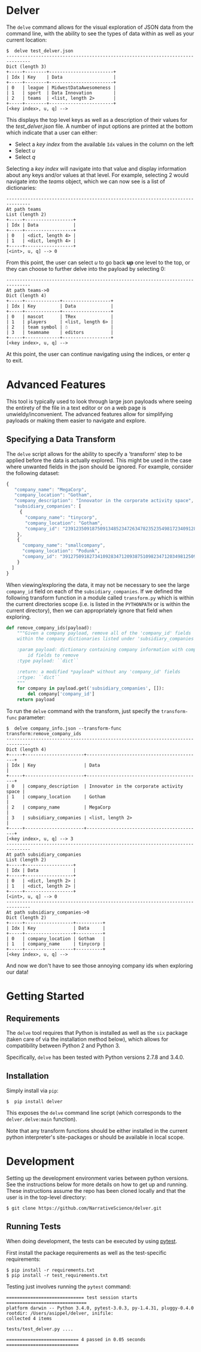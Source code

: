 # Delver

The `delve` command allows for the visual exploration of JSON data from the
command line, with the ability to see the types of data within as well as your
current location:

```
$  delve test_delver.json
-------------------------------------------------------------------------------
Dict (length 3)
+-----+--------+------------------------+
| Idx | Key    | Data                   |
+-----+--------+------------------------+
| 0   | league | MidwestDataAwesomeness |
| 1   | sport  | Data Innovation        |
| 2   | teams  | <list, length 2>       |
+-----+--------+------------------------+
[<key index>, u, q] -->
```

This displays the top level keys as well as a description of their values for the
*test_delver.json* file. A number of input options are printed at the bottom which
indicate that a user can either:

* Select a *key index* from the available `Idx` values in the column on the left
* Select *u*
* Select *q*

Selecting a *key index* will navigate into that value and display information
about any keys and/or values at that level. For example, selecting 2 would navigate
into the *teams* object, which we can now see is a list of dictionaries:

```
-------------------------------------------------------------------------------
At path teams
List (length 2)
+-----+------------------+
| Idx | Data             |
+-----+------------------+
| 0   | <dict, length 4> |
| 1   | <dict, length 4> |
+-----+------------------+
[<int>, u, q] --> 0
```

From this point, the user can select *u* to go back **up** one level to the top, or they can
choose to further delve into the payload by selecting 0:

```
-------------------------------------------------------------------------------
At path teams->0
Dict (length 4)
+-----+-------------+------------------+
| Idx | Key         | Data             |
+-----+-------------+------------------+
| 0   | mascot      | TRex             |
| 1   | players     | <list, length 6> |
| 2   | team symbol | ☃                |
| 3   | teamname    | editors          |
+-----+-------------+------------------+
[<key index>, u, q] -->
```

At this point, the user can continue navigating using the indices, or enter *q* to exit.

# Advanced Features

This tool is typically used to look through large json payloads where seeing
the entirety of the file in a text editor or on a web page is
unwieldy/inconvenient. The advanced features allow for simplifying payloads or making
them easier to navigate and explore.

## Specifying a Data Transform

The ``delve`` script allows for the ability to specify a 'transform' step to
be applied before the data is actually explored. This might be used in the case
where unwanted fields in the json should be ignored. For example, consider the
following dataset:

```javascript
{
   "company_name": "MegaCorp",
   "company_location": "Gotham",
   "company_description": "Innovator in the corporate activity space",
   "subsidiary_companies": [
     {
       "company_name": "tinycorp",
       "company_location": "Gotham",
       "company_id": "2391235091875091348523472634782352354981723409128734019283471203941239085"
    },
    {
      "company_name": "smallcompany",
      "company_location": "Podunk",
      "company_id": "3912750918273410928347120938751098234712034981250917123049817234091283471"
    }
  ]
}
```

When viewing/exploring the data, it may not be necessary to see the large
`company_id` field on each of the `subsidiary_companies`. If we defined the
following transform function in a module called `transform.py` which is within
the current directories scope (i.e. is listed in the `PYTHONPATH` or is
within the current directory), then we can appropriately ignore that field when
exploring.

```python
def remove_company_ids(payload):
    """Given a company payload, remove all of the 'company_id' fields
    within the company dictionaries listed under 'subsidiary_companies'.

    :param payload: dictionary containing company information with company
        id fields to remove
    :type payload: ``dict``

    :return: a modified *payload* without any 'company_id' fields
    :rtype: ``dict``
    """
    for company in payload.get('subsidiary_companies', []):
        del company['company_id']
    return payload
```

To run the `delve` command with the transform, just specify the `transform-func`
parameter:

```
$  delve company_info.json --transform-func transform:remove_company_ids
-------------------------------------------------------------------------------
Dict (length 4)
+-----+----------------------+-------------------------------------------+
| Idx | Key                  | Data                                      |
+-----+----------------------+-------------------------------------------+
| 0   | company_description  | Innovator in the corporate activity space |
| 1   | company_location     | Gotham                                    |
| 2   | company_name         | MegaCorp                                  |
| 3   | subsidiary_companies | <list, length 2>                          |
+-----+----------------------+-------------------------------------------+
[<key index>, u, q] --> 3
-------------------------------------------------------------------------------
At path subsidiary_companies
List (length 2)
+-----+------------------+
| Idx | Data             |
+-----+------------------+
| 0   | <dict, length 2> |
| 1   | <dict, length 2> |
+-----+------------------+
[<int>, u, q] --> 0
-------------------------------------------------------------------------------
At path subsidiary_companies->0
Dict (length 2)
+-----+------------------+----------+
| Idx | Key              | Data     |
+-----+------------------+----------+
| 0   | company_location | Gotham   |
| 1   | company_name     | tinycorp |
+-----+------------------+----------+
[<key index>, u, q] -->
```

And now we don't have to see those annoying company ids when exploring our data!

# Getting Started

## Requirements

The `delve` tool requires that Python is installed as well as the `six` package (taken
care of via the installation method below), which allows for compatibility between Python 2
and Python 3.

Specifically, `delve` has been tested with Python versions 2.7.8 and 3.4.0.

## Installation

Simply install via `pip`:

```
$  pip install delver
```

This exposes the `delve` command line script (which corresponds to the
`delver.delve:main` function).

Note that any transform functions should be either installed in the current
python interpreter's site-packages or should be available in local scope.


# Development

Setting up the development environment varies between python versions. See the
instructions below for more details on how to get up and running. These instructions
assume the repo has been cloned locally and that the user is in the top-level
directory:

```
$ git clone https://github.com/NarrativeScience/delver.git
```

## Running Tests

When doing development, the tests can be executed by using
[pytest](http://docs.pytest.org/en/latest/getting-started.html).

First install the package requirements as well as the test-specific requirements:

```
$ pip install -r requirements.txt
$ pip install -r test_requirements.txt
```

Testing just involves running the `pytest` command:

```
============================= test session starts ==============================
platform darwin -- Python 3.4.0, pytest-3.0.3, py-1.4.31, pluggy-0.4.0
rootdir: /Users/asippel/delver, inifile:
collected 4 items

tests/test_delver.py ....

=========================== 4 passed in 0.05 seconds ===========================
```

